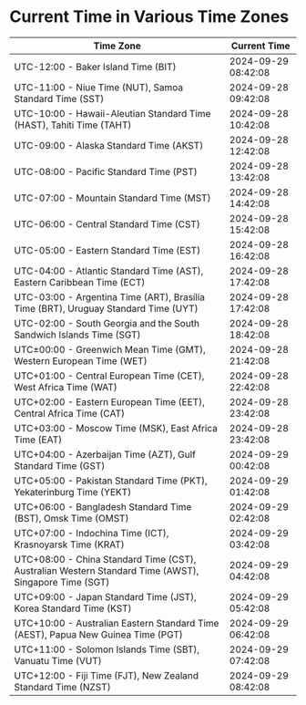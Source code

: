 # Current Time in Various Time Zones

| Time Zone | Current Time |
|-----------|--------------|
| UTC-12:00 - Baker Island Time (BIT) | 2024-09-29 08:42:08 |
| UTC-11:00 - Niue Time (NUT), Samoa Standard Time (SST) | 2024-09-28 09:42:08 |
| UTC-10:00 - Hawaii-Aleutian Standard Time (HAST), Tahiti Time (TAHT) | 2024-09-28 10:42:08 |
| UTC-09:00 - Alaska Standard Time (AKST) | 2024-09-28 12:42:08 |
| UTC-08:00 - Pacific Standard Time (PST) | 2024-09-28 13:42:08 |
| UTC-07:00 - Mountain Standard Time (MST) | 2024-09-28 14:42:08 |
| UTC-06:00 - Central Standard Time (CST) | 2024-09-28 15:42:08 |
| UTC-05:00 - Eastern Standard Time (EST) | 2024-09-28 16:42:08 |
| UTC-04:00 - Atlantic Standard Time (AST), Eastern Caribbean Time (ECT) | 2024-09-28 17:42:08 |
| UTC-03:00 - Argentina Time (ART), Brasília Time (BRT), Uruguay Standard Time (UYT) | 2024-09-28 17:42:08 |
| UTC-02:00 - South Georgia and the South Sandwich Islands Time (SGT) | 2024-09-28 18:42:08 |
| UTC±00:00 - Greenwich Mean Time (GMT), Western European Time (WET) | 2024-09-28 21:42:08 |
| UTC+01:00 - Central European Time (CET), West Africa Time (WAT) | 2024-09-28 22:42:08 |
| UTC+02:00 - Eastern European Time (EET), Central Africa Time (CAT) | 2024-09-28 23:42:08 |
| UTC+03:00 - Moscow Time (MSK), East Africa Time (EAT) | 2024-09-28 23:42:08 |
| UTC+04:00 - Azerbaijan Time (AZT), Gulf Standard Time (GST) | 2024-09-29 00:42:08 |
| UTC+05:00 - Pakistan Standard Time (PKT), Yekaterinburg Time (YEKT) | 2024-09-29 01:42:08 |
| UTC+06:00 - Bangladesh Standard Time (BST), Omsk Time (OMST) | 2024-09-29 02:42:08 |
| UTC+07:00 - Indochina Time (ICT), Krasnoyarsk Time (KRAT) | 2024-09-29 03:42:08 |
| UTC+08:00 - China Standard Time (CST), Australian Western Standard Time (AWST), Singapore Time (SGT) | 2024-09-29 04:42:08 |
| UTC+09:00 - Japan Standard Time (JST), Korea Standard Time (KST) | 2024-09-29 05:42:08 |
| UTC+10:00 - Australian Eastern Standard Time (AEST), Papua New Guinea Time (PGT) | 2024-09-29 06:42:08 |
| UTC+11:00 - Solomon Islands Time (SBT), Vanuatu Time (VUT) | 2024-09-29 07:42:08 |
| UTC+12:00 - Fiji Time (FJT), New Zealand Standard Time (NZST) | 2024-09-29 08:42:08 |

